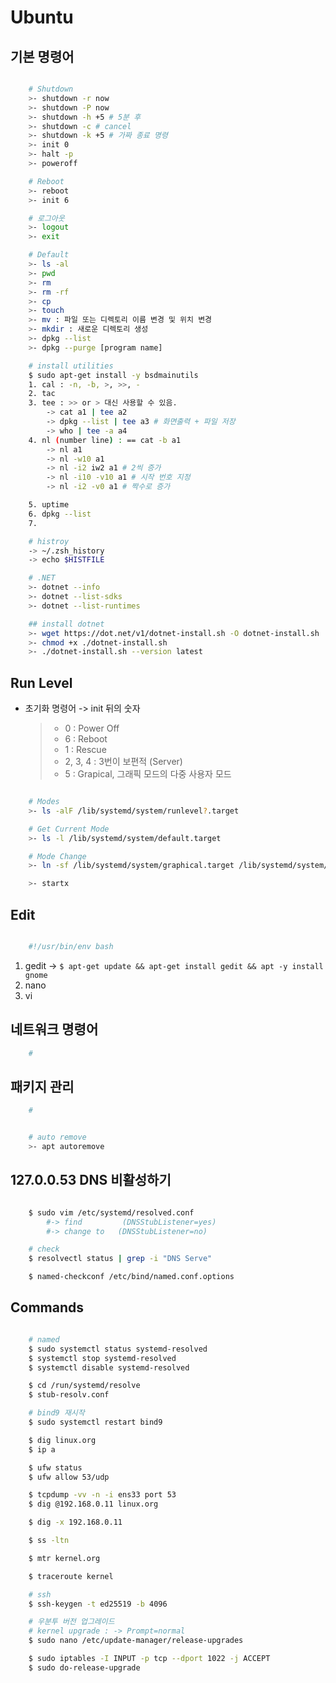 # Ubuntu

## 기본 명령어

```bash

    # Shutdown
    >- shutdown -r now
    >- shutdown -P now
    >- shutdown -h +5 # 5분 후
    >- shutdown -c # cancel
    >- shutdown -k +5 # 가짜 종료 명령
    >- init 0
    >- halt -p
    >- poweroff

    # Reboot
    >- reboot
    >- init 6

    # 로그아웃
    >- logout
    >- exit

    # Default
    >- ls -al
    >- pwd
    >- rm
    >- rm -rf
    >- cp
    >- touch
    >- mv : 파일 또는 디렉토리 이름 변경 및 위치 변경
    >- mkdir : 새로운 디렉토리 생성
    >- dpkg --list
    >- dpkg --purge [program name]

    # install utilities
    $ sudo apt-get install -y bsdmainutils
    1. cal : -n, -b, >, >>, -
    2. tac
    3. tee : >> or > 대신 사용할 수 있음.
        -> cat a1 | tee a2
        -> dpkg --list | tee a3 # 화면출력 + 파일 저장
        -> who | tee -a a4
    4. nl (number line) : == cat -b a1
        -> nl a1
        -> nl -w10 a1
        -> nl -i2 iw2 a1 # 2씩 증가
        -> nl -i10 -v10 a1 # 시작 번호 지정
        -> nl -i2 -v0 a1 # 짝수로 증가

    5. uptime
    6. dpkg --list
    7.

    # histroy
    -> ~/.zsh_history
    -> echo $HISTFILE

    # .NET
    >- dotnet --info
    >- dotnet --list-sdks
    >- dotnet --list-runtimes

    ## install dotnet
    >- wget https://dot.net/v1/dotnet-install.sh -O dotnet-install.sh
    >- chmod +x ./dotnet-install.sh
    >- ./dotnet-install.sh --version latest


```

## Run Level

- 초기화 명령어 -> init 뒤의 숫자
    >- 0 : Power Off
    >- 6 : Reboot
    >- 1 : Rescue
    >- 2, 3, 4 : 3번이 보편적 (Server)
    >- 5 : Grapical, 그래픽 모드의 다중 사용자 모드

```bash

    # Modes
    >- ls -alF /lib/systemd/system/runlevel?.target

    # Get Current Mode
    >- ls -l /lib/systemd/system/default.target

    # Mode Change
    >- ln -sf /lib/systemd/system/graphical.target /lib/systemd/system/default.target

    >- startx

```

## Edit

```bash

    #!/usr/bin/env bash

```

1. gedit -> `$ apt-get update && apt-get install gedit && apt -y install gnome`
2. nano
3. vi

## 네트워크 명령어

```bash
    #
```

## 패키지 관리

```bash
    #
```

```bash

    # auto remove
    >- apt autoremove


```

## 127.0.0.53 DNS 비활성하기

```bash

    $ sudo vim /etc/systemd/resolved.conf
        #-> find         (DNSStubListener=yes)
        #-> change to   (DNSStubListener=no)

    # check
    $ resolvectl status | grep -i "DNS Serve"

    $ named-checkconf /etc/bind/named.conf.options
```

## Commands

```bash

    # named
    $ sudo systemctl status systemd-resolved
    $ systemctl stop systemd-resolved
    $ systemctl disable systemd-resolved

    $ cd /run/systemd/resolve
    $ stub-resolv.conf

    # bind9 재시작
    $ sudo systemctl restart bind9

    $ dig linux.org
    $ ip a

    $ ufw status
    $ ufw allow 53/udp

    $ tcpdump -vv -n -i ens33 port 53
    $ dig @192.168.0.11 linux.org

    $ dig -x 192.168.0.11

    $ ss -ltn

    $ mtr kernel.org

    $ traceroute kernel

    # ssh
    $ ssh-keygen -t ed25519 -b 4096

    # 우분투 버전 업그레이드
    # kernel upgrade : -> Prompt=normal
    $ sudo nano /etc/update-manager/release-upgrades

    $ sudo iptables -I INPUT -p tcp --dport 1022 -j ACCEPT
    $ sudo do-release-upgrade
```
